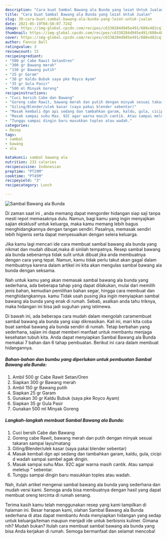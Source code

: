 ```yaml
---
description: "Cara buat Sambal Bawang ala Bunda yang lezat Untuk Jualan"
title: "Cara buat Sambal Bawang ala Bunda yang lezat Untuk Jualan"
slug: 30-cara-buat-sambal-bawang-ala-bunda-yang-lezat-untuk-jualan
date: 2021-05-19T04:58:07.724Z
image: https://img-global.cpcdn.com/recipes/c6338284d945e491/680x482cq70/sambal-bawang-ala-bunda-foto-resep-utama.jpg
thumbnail: https://img-global.cpcdn.com/recipes/c6338284d945e491/680x482cq70/sambal-bawang-ala-bunda-foto-resep-utama.jpg
cover: https://img-global.cpcdn.com/recipes/c6338284d945e491/680x482cq70/sambal-bawang-ala-bunda-foto-resep-utama.jpg
author: Fannie Ball
ratingvalue: 3
reviewcount: 15
recipeingredient:
- "500 gr Cabe Rawit SetanOren"
- "300 gr Bawang merah"
- "150 gr Bawang putih"
- "25 gr Garam"
- "30 gr Kaldu Bubuk saya pke Royco Ayam"
- "35 gr Gula Pasir"
- "500 ml Minyak Goreng"
recipeinstructions:
- "Cuci bersih Cabe dan Bawang"
- "Goreng cabe Rawit, bawang merah dan putih dengan minyak sesuai takaran sampai layu/matang"
- "Giling/Blender/ulek kasar (saya pakai blender sebentar)"
- "Masak kembali dgn api sedang dan tambahkan garam, kaldu, gula, cicipi d wadah sampai sambel agak dingin."
- "Masak sampai suhu Max. 92C agar warna masih cantik. Atau sampai meletup &#34; sebentar."
- "Tunggu sampai dingin baru masukkan toples atau wadah."
categories:
- Resep
tags:
- sambal
- bawang
- ala

katakunci: sambal bawang ala 
nutrition: 233 calories
recipecuisine: Indonesian
preptime: "PT29M"
cooktime: "PT45M"
recipeyield: "3"
recipecategory: Lunch

---
```



![Sambal Bawang ala Bunda](https://img-global.cpcdn.com/recipes/c6338284d945e491/680x482cq70/sambal-bawang-ala-bunda-foto-resep-utama.jpg)

Di zaman  saat ini , anda memang dapat mengorder hidangan siap saji tanpa mesti repot memasaknya dulu. Namun, bagi kamu yang ingin menyajikan sajian eksklusif untuk keluarga, maka kamu memang lebih bagus menghidangkannya dengan tangan sendiri. Pasalnya, memasak sendiri lebih higienis serta dapat menyesuaikan dengan selera keluarga.

Jika kamu lagi mencari ide cara membuat sambal bawang ala bunda yang nikmat dan mudah dibuat,maka di sinilah tempatnya. Resep sambal bawang ala bunda  sebenarnya tidak sulit untuk dibuat jika anda membuatnya dengan cara yang tepat. Namun, kamu tidak perlu takut akan gagal dalam membuatnya 
karena dalam artikel ini kita akan mengulas sambal bawang ala bunda dengan seksama.  



Nah untuk kamu yang akan memasak sambal bawang ala bunda yang sederhana, ada beberapa tahap yang dapat dilakukan, mulai dari memilih jenis bahan, kemudian pemilihan bahan segar, hingga cara membuat dan menghidangkannya. kamu Tidak usah pusing jika ingin menyiapkan sambal bawang ala bunda yang enak di rumah. Sebab, asalkan anda  tahu triknya, maka hidangan ini bisa jadi suguhan yang istimewa.

Di bawah ini, ada beberapa cara mudah dalam mengolah caramembuat sambal bawang ala bunda yang siap dikreasikan. Kali ini, mari kita coba buat sambal bawang ala bunda sendiri di rumah. Tetap berbahan yang sederhana, sajian ini dapat memberi manfaat untuk membantu menjaga kesehatan tubuh kita. Anda dapat menyiapkan Sambal Bawang ala Bunda memakai 7 bahan dan 6 tahap pembuatan. Berikut ini cara dalam membuat hidangannya.

<!--inarticleads1-->

##### Bahan-bahan dan bumbu yang diperlukan untuk pembuatan Sambal Bawang ala Bunda:

1. Ambil 500 gr Cabe Rawit Setan/Oren
1. Siapkan 300 gr Bawang merah
1. Ambil 150 gr Bawang putih
1. Siapkan 25 gr Garam
1. Gunakan 30 gr Kaldu Bubuk (saya pke Royco Ayam)
1. Siapkan 35 gr Gula Pasir
1. Gunakan 500 ml Minyak Goreng




<!--inarticleads2-->

##### Langkah-langkah membuat Sambal Bawang ala Bunda:

1. Cuci bersih Cabe dan Bawang
1. Goreng cabe Rawit, bawang merah dan putih dengan minyak sesuai takaran sampai layu/matang
1. Giling/Blender/ulek kasar (saya pakai blender sebentar)
1. Masak kembali dgn api sedang dan tambahkan garam, kaldu, gula, cicipi d wadah sampai sambel agak dingin.
1. Masak sampai suhu Max. 92C agar warna masih cantik. Atau sampai meletup &#34; sebentar.
1. Tunggu sampai dingin baru masukkan toples atau wadah.




Nah, itulah artikel mengenai  sambal bawang ala bunda  yang sederhana dan mudah versi kami. Semoga anda bisa membuatnya dengan hasil yang dapat membuat oreng tercinta di rumah senang. 

Terima kasih kamu telah menggunakan resep yang kami tampilkan di halaman ini. Besar harapan kami, olahan  Sambal Bawang ala Bunda sederhana di atas dapat membantu Anda menyiapkan hidangan yang sedap untuk keluarga/teman maupun menjadi ide untuk berbisnis kuliner. Gimana nih? Mudah bukan? Itulah cara membuat sambal bawang ala bunda yang bisa Anda kerjakan di rumah. Semoga bermanfaat dan selamat mencoba!


